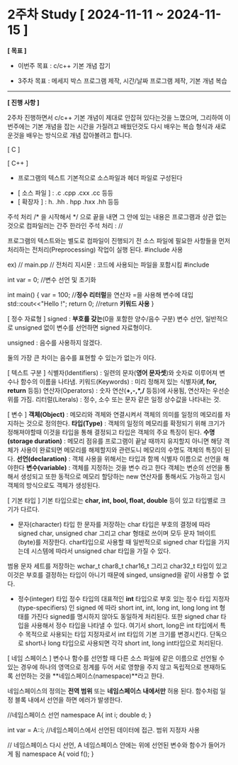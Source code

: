 # 2주차 Study [ 2024-11-11 ~ 2024-11-15 ]

**[ 목표 ]**
- 이번주 목표 : c/c++ 기본 개념 잡기

- 3주차 목표 : 메세지 박스 프로그램 제작, 시간/날짜 프로그램 제작, 기본 개념 복습

-----

**[ 진행 사항 ]**

2주차 진행하면서 c/c++ 기본 개념이 제대로 안잡혀 있다는것을 느꼈으며, 그리하여 이번주에는 기본 개념을 잡는 시간을 가질려고 배웠던것도 다시 배우는 복습 형식과 새로운것을 배우는 방식으로 개념 잡아볼려고 합니다.

[ C ]


[ C++ ]

* 프로그램의 텍스트 기본적으로 소스파일과 헤더 파일로 구성된다
- [ 소스 파일 ] : .c .cpp .cxx .cc 등등
- [ 확장자 ] : h. .hh . hpp .hxx .hh 등등

주석 처리
/* 을 시작해서 */ 으로 끝을 내면 그 안에 있는 내용은 프로그램과 상관 없는것으로 컴파일러는 간주
한라인 주석 처리 : //

프로그램의 텍스트와는 별도로 컴파일이 진행되기 전 소스 파일에 필요한 사항들을 먼저 처리하는 전처리(Preprocessing) 작업이 실행 된다. #include 사용

ex)
// main.pp
// 전처리 지시문 : 코드에 사용되는 파일을 포함시킴
#include <iostream>

int var = 0; //변수 선언 및 초기화

int main()
{
  var = 100; //**정수 리터럴**을 연산자 =을 사용해 변수에 대입
  std::cout<<"Hello !";
  return 0; //return **키워드 사용**
}

[ 정수 자료형 ]
signed : **부호를 갖는**(0을 포함한 양수/음수 구분) 변수 선언, 일반적으로 unsigned 없이 변수를 선언하면 signed 자료형이다.

unsigned : 음수를 사용하지 않겠다.

둘의 가장 큰 차이는 음수를 표현할 수 있는가 없는가 이다. 

[ 텍스트 구분 ]
식별자(Identifiers) : 일련의 문자(**영어 문자셋**)와 숫자로 이루어져 변수나 함수의 이름을 나타냄.
키워드(Keywords) : 미리 정해져 있는 식별자(**if, for, return** 등등)
연산자(Operators) : 숫자 연산(**+,-,*,/** 등등)에 사용됨, 연산자는 우선순위를 가짐.
리터럴(Literals) : 정수, 소수 또는 문자 같은 일정 상수값을 나타내는 것.

[ 변수 ]
**객체(Object)** : 메모리와 격체와 연결시켜서 객체의 의미를 일정의 메모리를 차지하는 것으로 정의한다.
**타입(Type)** : 객체의 일정의 메모리를 확정되기 위해 크기가 정해져야할때 이것을 타입을 통해 결정되고 타입은 객체의 주요 특징이 된다.
**수명(storage duration)** : 메모리 점유를 프로그램이 끝날 때까지 유지할지 아니면 해당 객체가 사용이 완료되면 메모리를 해제할지와 관련도니 메모리의 수명도 객체의 특징이 된다.
**선언(declaration)** : 객체 사용을 위해서는 타입과 함께 식별자 이름으로 선언을 해야한다
**변수(variable)** : 객체를 지정하는 것을 변수 라고 한다 객체는 변순의 선언을 통해서 생성되고 또한 동적으로 메모리 할당하는 new 연산자를 통해서도 가능하고 임시 객체의 방식으로도 객체가 생성된다.

[ 기본 타입 ]
기본 타입으로는 **char, int, bool, float, double** 등이 있고 타입별로 크기가 다르다.

* 문자(character) 타입
한 문자를 저장하는 char 타입은 부호의 결정에 따라 signed char, unsigned char 그리고 char 형태로 쓰이며 모두 문자 1바이트(byte)를 저장한다. char타입으로 사용할 때 일반적으로 signed char 타입을 가지는데 시스템에 따라서 unsigned char 타입을 가질 수 있다.

범용 문자 세트를 저장하는 wchar_t char8_t char16_t 그리고 char32_t 타입이 있고 이것은 부호를 결정하는 타입이 아니기 때문에 singed, unsigned을 같이 사용할 수 없다.

* 정수(integer) 타입
정수 타입의 대표적인 **int** 타입으로 부호 있는 정수 타입 지정자(type-specifiers) 인 signed 에 따라 short int, int, long int, long long int 형태를 가진다 signed를 명시하지 않아도 동일하게 처리된다. 또한 signed char 타입을 사용해서 정수 타입을 나타낼 수 있다. 여기서 short, long은 int 타입에서 특수 목적으로 사용되는 타입 지정자로서 int 타입의 기본 크기를 변경시킨다. 단독으로 short나 long 타입으로 사용되면 각각 short int, long int타입으로 처리된다.

[ 네임 스페이스 ]
변수나 함수를 선언할 때 다른 소스 파일에 같은 이름으로 선언될 수 있는 경우에 하나의 영역으로 정계를 두어 서로 영향을 주지 않고 독립적으로 잰재하도록 선언하는 것을 **네임스페이스(namespace)**라고 한다.

네임스페이스의 정의는 **전역 범위** 또는 **네임스페이스 내에서만** 허용 된다. 함수처럼 일정 블록 내에서 선언을 하면 에러가 발생한다.

//네임스페이스 선언
namespace A{
  int i;
  double d;
}

int var = A::i; //네임스페이스에서 선언된 데이터에 접근. 범위 지정자 사용

// 네임스페이스 다시 선언, A 네임스페이스 안에는 위에 선언된 변수와 함수가 들어가게 됨
namespace A{
  void f();
}

